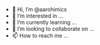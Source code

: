 - 👋 Hi, I’m @aarohimics
- 👀 I’m interested in ...
- 🌱 I’m currently learning ...
- 💞️ I’m looking to collaborate on ...
- 📫 How to reach me ...

<!---
aarohimics/aarohimics is a ✨ special ✨ repository because its `README.md` (this file) appears on your GitHub profile.
You can click the Preview link to take a look at your changes.
--->
